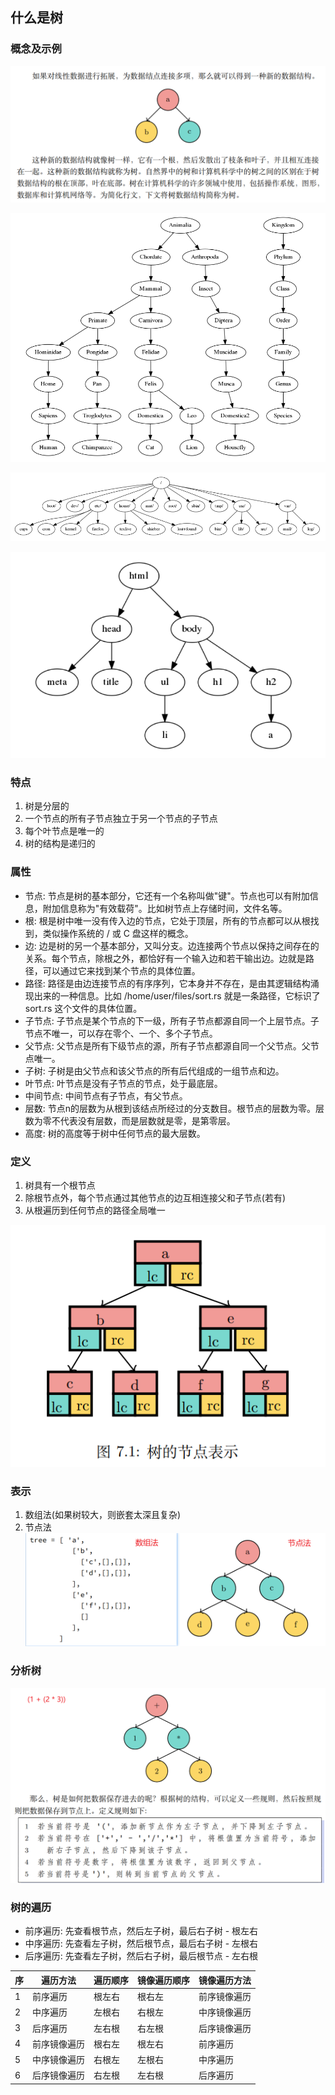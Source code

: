 ## 什么是树
### 概念及示例
![tree](../../../assets/tree.png)

![example of tree](../../../assets/tree_example.png)

![linux file system](../../../assets/tree_example_linux_file_system.png)

![html page](../../../assets/tree_example_html_page.png)

### 特点
1. 树是分层的
2. 一个节点的所有子节点独立于另一个节点的子节点
3. 每个叶节点是唯一的
4. 树的结构是递归的

### 属性
- 节点: 节点是树的基本部分，它还有一个名称叫做"键"。节点也可以有附加信息，附加信息称为"有效载荷"。比如树节点上存储时间，文件名等。
- 根: 根是树中唯一没有传入边的节点，它处于顶层，所有的节点都可以从根找到，类似操作系统的 / 或 C 盘这样的概念。
- 边: 边是树的另一个基本部分，又叫分支。边连接两个节点以保持之间存在的关系。每个节点，除根之外，都恰好有一个输入边和若干输出边。边就是路径，可以通过它来找到某个节点的具体位置。
- 路径: 路径是由边连接节点的有序序列，它本身并不存在，是由其逻辑结构涌现出来的一种信息。比如 /home/user/files/sort.rs 就是一条路径，它标识了 sort.rs 这个文件的具体位置。
- 子节点: 子节点是某个节点的下一级，所有子节点都源自同一个上层节点。子节点不唯一，可以存在零个、一个、多个子节点。
- 父节点: 父节点是所有下级节点的源，所有子节点都源自同一个父节点。父节点唯一。
- 子树: 子树是由父节点和该父节点的所有后代组成的一组节点和边。
- 叶节点: 叶节点是没有子节点的节点，处于最底层。
- 中间节点: 中间节点有子节点，有父节点。
- 层数: 节点n的层数为从根到该结点所经过的分支数目。根节点的层数为零。层数为零不代表没有层数，而是层数就是零，是第零层。
- 高度: 树的高度等于树中任何节点的最大层数。

### 定义
1. 树具有一个根节点
2. 除根节点外，每个节点通过其他节点的边互相连接父和子节点(若有)
3. 从根遍历到任何节点的路径全局唯一

![nodes of tree](../../../assets/nodes_of_tree.png)

### 表示
1. 数组法(如果树较大，则嵌套太深且复杂)
2. 节点法
![display of tree](../../../assets/display_of_tree.png)

### 分析树
![parse tree](../../../assets/parse_tree.png)

### 树的遍历
- 前序遍历: 先查看根节点，然后左子树，最后右子树 - 根左右
- 中序遍历: 先查看左子树，然后根节点，最后右子树 - 左根右
- 后序遍历: 先查看左子树，然后右子树，最后根节点 - 左右根

| 序 | 遍历方法   | 遍历顺序 | 镜像遍历顺序 | 镜像遍历方法 |
|---|--------|------|--------|--------|
| 1 | 前序遍历   | 根左右  | 根右左    | 前序镜像遍历 |
| 2 | 中序遍历   | 左根右  | 右根左    | 中序镜像遍历 |
| 3 | 后序遍历   | 左右根  | 右左根    | 后序镜像遍历 |
| 4 | 前序镜像遍历 | 根右左  | 根左右    | 前序遍历   |
| 5 | 中序镜像遍历 | 右根左  | 左根右    | 中序遍历   |
| 6 | 后序镜像遍历 | 右左根  | 左右根    | 后序遍历   |
